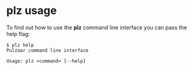 # plz usage

To find out how to use the **plz** command line interface you can pass the help
flag:

``` shell
$ plz help
Pulzaar command line interface

Usage: plz <command> [--help]

```
